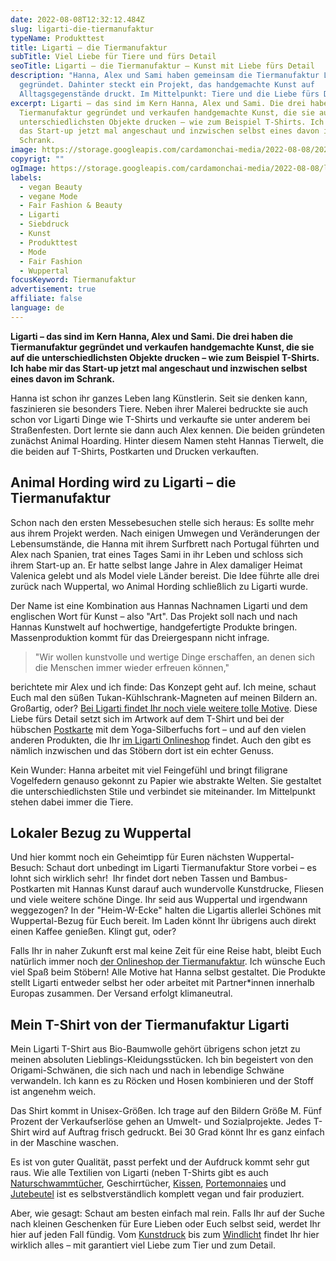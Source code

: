 ```yaml
---
date: 2022-08-08T12:32:12.484Z
slug: ligarti-die-tiermanufaktur
typeName: Produkttest
title: Ligarti – die Tiermanufaktur
subTitle: Viel Liebe für Tiere und fürs Detail
seoTitle: Ligarti – die Tiermanufaktur – Kunst mit Liebe fürs Detail
description: "Hanna, Alex und Sami haben gemeinsam die Tiermanufaktur Ligarti
  gegründet. Dahinter steckt ein Projekt, das handgemachte Kunst auf
  Alltagsgegenstände druckt. Im Mittelpunkt: Tiere und die Liebe fürs Detail."
excerpt: Ligarti – das sind im Kern Hanna, Alex und Sami. Die drei haben die
  Tiermanufaktur gegründet und verkaufen handgemachte Kunst, die sie auf die
  unterschiedlichsten Objekte drucken – wie zum Beispiel T-Shirts. Ich habe mir
  das Start-up jetzt mal angeschaut und inzwischen selbst eines davon im
  Schrank.
image: https://storage.googleapis.com/cardamonchai-media/2022-08-08/2022-07-31-ligarti-13-jpg-imagine-080808_565a54_2048_1365/640.webp
copyrigt: ""
ogImage: https://storage.googleapis.com/cardamonchai-media/2022-08-08/ligarti-die-tiermanufaktur-fb-jpeg-imagine-080808_6f6f6a_1200_628/640.webp
labels:
  - vegan Beauty
  - vegane Mode
  - Fair Fashion & Beauty
  - Ligarti
  - Siebdruck
  - Kunst
  - Produkttest
  - Mode
  - Fair Fashion
  - Wuppertal
focusKeyword: Tiermanufaktur
advertisement: true
affiliate: false
language: de
---
```

**Ligarti – das sind im Kern Hanna, Alex und Sami. Die drei haben die Tiermanufaktur gegründet und verkaufen handgemachte Kunst, die sie auf die unterschiedlichsten Objekte drucken – wie zum Beispiel T-Shirts. Ich habe mir das Start-up jetzt mal angeschaut und inzwischen selbst eines davon im Schrank.**

Hanna ist schon ihr ganzes Leben lang Künstlerin. Seit sie denken kann, faszinieren sie besonders Tiere. Neben ihrer Malerei bedruckte sie auch schon vor Ligarti Dinge wie T-Shirts und verkaufte sie unter anderem bei Straßenfesten. Dort lernte sie dann auch Alex kennen. Die beiden gründeten zunächst Animal Hoarding. Hinter diesem Namen steht Hannas Tierwelt, die die beiden auf T-Shirts, Postkarten und Drucken verkauften.

<Gallery name="ligarti-1" />

## Animal Hording wird zu Ligarti – die Tiermanufaktur

Schon nach den ersten Messebesuchen stelle sich heraus: Es sollte mehr aus ihrem Projekt werden. Nach einigen Umwegen und Veränderungen der Lebensumstände, die Hanna mit ihrem Surfbrett nach Portugal führten und Alex nach Spanien, trat eines Tages Sami in ihr Leben und schloss sich ihrem Start-up an. Er hatte selbst lange Jahre in Alex damaliger Heimat Valenica gelebt und als Model viele Länder bereist. Die Idee führte alle drei zurück nach Wuppertal, wo Animal Hording schließlich zu Ligarti wurde.

Der Name ist eine Kombination aus Hannas Nachnamen Ligarti und dem englischen Wort für Kunst – also "Art". Das Projekt soll nach und nach Hannas Kunstwelt auf hochwertige, handgefertigte Produkte bringen. Massenproduktion kommt für das Dreiergespann nicht infrage.

> "Wir wollen kunstvolle und wertige Dinge erschaffen, an denen sich die Menschen immer wieder erfreuen können," 

berichtete mir Alex und ich finde: Das Konzept geht auf. Ich meine, schaut Euch mal den süßen Tukan-Kühlschrank-Magneten auf meinen Bildern an. Großartig, oder? [Bei Ligarti findet Ihr noch viele weitere tolle Motive](https://ligarti.com/collections/magneten). Diese Liebe fürs Detail setzt sich im Artwork auf dem T-Shirt und bei der hübschen [Postkarte](https://ligarti.com/collections/postkarten) mit dem Yoga-Silberfuchs fort – und auf den vielen anderen Produkten, die Ihr [im Ligarti Onlineshop](https://ligarti.com/) findet. Auch den gibt es nämlich inzwischen und das Stöbern dort ist ein echter Genuss.

Kein Wunder: Hanna arbeitet mit viel Feingefühl und bringt filigrane Vogelfedern genauso gekonnt zu Papier wie abstrakte Welten. Sie gestaltet die unterschiedlichsten Stile und verbindet sie miteinander. Im Mittelpunkt stehen dabei immer die Tiere.

## Lokaler Bezug zu Wuppertal

Und hier kommt noch ein Geheimtipp für Euren nächsten Wuppertal-Besuch: Schaut dort unbedingt im Ligarti Tiermanufaktur Store vorbei – es lohnt sich wirklich sehr!  Ihr findet dort neben Tassen und Bambus-Postkarten mit Hannas Kunst darauf auch wundervolle Kunstdrucke, Fliesen und viele weitere schöne Dinge. Ihr seid aus Wuppertal und irgendwann weggezogen? In der "Heim-W-Ecke" halten die Ligartis allerlei Schönes mit Wuppertal-Bezug für Euch bereit. Im Laden könnt Ihr übrigens auch direkt einen Kaffee genießen. Klingt gut, oder?

Falls Ihr in naher Zukunft erst mal keine Zeit für eine Reise habt, bleibt Euch natürlich immer noch [der Onlineshop der Tiermanufaktur](https://ligarti.com/collections/postkarten). Ich wünsche Euch viel Spaß beim Stöbern! Alle Motive hat Hanna selbst gestaltet. Die Produkte stellt Ligarti entweder selbst her oder arbeitet mit Partner*innen innerhalb Europas zusammen. Der Versand erfolgt klimaneutral.

## Mein T-Shirt von der Tiermanufaktur Ligarti

Mein Ligarti T-Shirt aus Bio-Baumwolle gehört übrigens schon jetzt zu meinen absoluten Lieblings-Kleidungsstücken. Ich bin begeistert von den Origami-Schwänen, die sich nach und nach in lebendige Schwäne verwandeln. Ich kann es zu Röcken und Hosen kombinieren und der Stoff ist angenehm weich.

Das Shirt kommt in Unisex-Größen. Ich trage auf den Bildern Größe M. Fünf Prozent der Verkaufserlöse gehen an Umwelt- und Sozialprojekte. Jedes T-Shirt wird auf Auftrag frisch gedruckt. Bei 30 Grad könnt Ihr es ganz einfach in der Maschine waschen.

Es ist von guter Qualität, passt perfekt und der Aufdruck kommt sehr gut raus. Wie alle Textilien von Ligarti (neben T-Shirts gibt es auch [Naturschwammtücher](https://ligarti.com/collections/naturschwammtuch), Geschirrtücher, [Kissen](https://ligarti.com/collections/kissen), [Portemonnaies](https://ligarti.com/collections/paprcuts) und [Jutebeutel](https://ligarti.com/collections/jutebeutel) ist es selbstverständlich komplett vegan und fair produziert.

Aber, wie gesagt: Schaut am besten einfach mal rein. Falls Ihr auf der Suche nach kleinen Geschenken für Eure Lieben oder Euch selbst seid, werdet Ihr hier auf jeden Fall fündig. Vom [Kunstdruck](https://ligarti.com/collections/kunstdrucke) bis zum [Windlicht](https://ligarti.com/collections/windlichter) findet Ihr hier wirklich alles – mit garantiert viel Liebe zum Tier und zum Detail.

<Gallery name="ligarti-2" />





